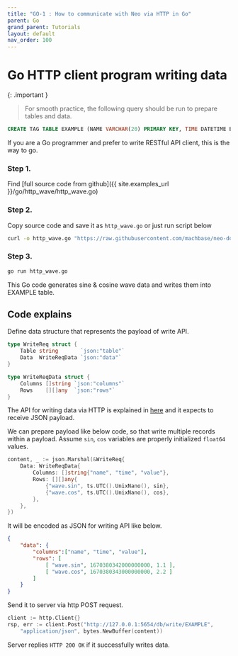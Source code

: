 ```yaml
---
title: "GO-1 : How to communicate with Neo via HTTP in Go"
parent: Go
grand_parent: Tutorials
layout: default
nav_order: 100
---
```


# Go HTTP client program writing data

{: .important }
> For smooth practice, the following query should be run to prepare tables and data.
```sql
CREATE TAG TABLE EXAMPLE (NAME VARCHAR(20) PRIMARY KEY, TIME DATETIME BASETIME, VALUE DOUBLE SUMMARIZED);
```
>

If you are a Go programmer and prefer to write RESTful API client, this is the way to go.

### Step 1.

Find [full source code from github]({{ site.examples_url }}/go/http_wave/http_wave.go)

### Step 2.

Copy source code and save it as `http_wave.go` or just run script below

```sh
curl -o http_wave.go "https://raw.githubusercontent.com/machbase/neo-docs/main/examples/go/http_wave/http_wave.go"
```

### Step 3.

```sh
go run http_wave.go
```

This Go code generates sine & cosine wave data and writes them into EXAMPLE table.

## Code explains

Define data structure that represents the payload of write API.

```go
type WriteReq struct {
    Table string       `json:"table"`
    Data  WriteReqData `json:"data"`
}

type WriteReqData struct {
    Columns []string `json:"columns"`
    Rows    [][]any  `json:"rows"`
}
```

The API for writing data via HTTP is explained in [here](/docs/api-http/write) 
and it expects to receive JSON payload.

We can prepare payload like below code, so that write multiple records within a payload.
Assume `sin`, `cos` variables are properly initialized `float64` values.

```go
content, _ := json.Marshal(&WriteReq{
    Data: WriteReqData{
        Columns: []string{"name", "time", "value"},
        Rows: [][]any{
            {"wave.sin", ts.UTC().UnixNano(), sin},
            {"wave.cos", ts.UTC().UnixNano(), cos},
        },
    },
})
```

It will be encoded as JSON for writing API like below.


```json
{
    "data": {
        "columns":["name", "time", "value"],
        "rows": [
            [ "wave.sin", 1670380342000000000, 1.1 ],
            [ "wave.cos", 1670380343000000000, 2.2 ]
        ]
    }
}
```

Send it to server via http POST request.

```go
client := http.Client{}
rsp, err := client.Post("http://127.0.0.1:5654/db/write/EXAMPLE", 
    "application/json", bytes.NewBuffer(content))
```

Server replies `HTTP 200 OK` if it successfully writes data.

